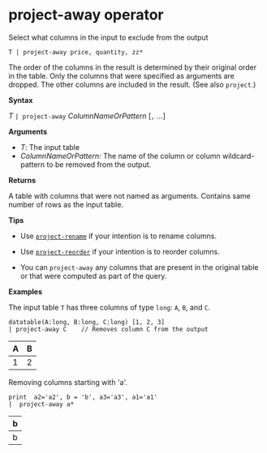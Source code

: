 # project-away operator

Select what columns in the input to exclude from the output

```
T | project-away price, quantity, zz*
```

The order of the columns in the result is determined by their original order in the table. Only the columns that were specified as arguments are dropped. The other columns are included in the result.  (See also `project`.)

**Syntax**

*T* `| project-away` *ColumnNameOrPattern* [`,` ...]

**Arguments**

* *T*: The input table
* *ColumnNameOrPattern:* The name of the column or column wildcard-pattern to be removed from the output.

**Returns**

A table with columns that were not named as arguments. Contains same number of rows as the input table.

**Tips**

* Use [`project-rename`](projectrenameoperator.md) if your intention is to rename columns.
* Use [`project-reorder`](projectreorderoperator.md) if your intention is to reorder columns.

* You can `project-away` any columns that are present in the original table or that were computed as part of the query.


**Examples**

The input table `T` has three columns of type `long`: `A`, `B`, and `C`.

<!-- csl: https://help.kusto.windows.net/Samples -->
```
datatable(A:long, B:long, C:long) [1, 2, 3]
| project-away C    // Removes column C from the output
```

|A|B|
|---|---|
|1|2|

Removing columns starting with 'a'.

<!-- csl: https://help.kusto.windows.net/Samples -->
```
print  a2='a2', b = 'b', a3='a3', a1='a1'
|  project-away a* 
```

|b|
|---|
|b|
